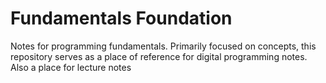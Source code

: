 # Fundamentals Foundation
Notes for programming fundamentals. Primarily focused on concepts, this repository serves as a place of reference for digital programming notes. Also a place for lecture notes
